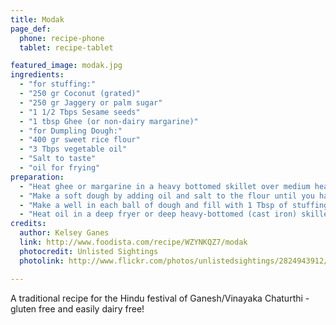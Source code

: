 ```yaml
---
title: Modak
page_def:
  phone: recipe-phone
  tablet: recipe-tablet

featured_image: modak.jpg
ingredients:
  - "for stuffing:"
  - "250 gr Coconut (grated)"
  - "250 gr Jaggery or palm sugar"
  - "1 1/2 Tbps Sesame seeds"
  - "1 tbsp Ghee (or non-dairy margarine)"
  - "for Dumpling Dough:"
  - "400 gr sweet rice flour"
  - "3 Tbps vegetable oil"
  - "Salt to taste"
  - "oil for frying"
preparation:
  - "Heat ghee or margarine in a heavy bottomed skillet over medium heat. Add jaggery or palm sugar, coconut and sesame seeds, stirring constantly until the jaggery or sugar melts and becomes sticky. Set aside and allow filling mixture to cook for 30 minutes."
  - "Make a soft dough by adding oil and salt to the flour until you have a soft, workable ball. Divide the dough into pieces, forming balls 2-3 inches in diameter."
  - "Make a well in each ball of dough and fill with 1 Tbsp of stuffing, pinching the opening shut to form a cone shaped packet. Be sure none of the filling is exposed or it will melt and make a mess while frying or steaming!"
  - "Heat oil in a deep fryer or deep heavy-bottomed (cast iron) skillet. Fry the dumplings until golden brown 3-5 minutes."
credits:
  author: Kelsey Ganes
  link: http://www.foodista.com/recipe/WZYNKQZ7/modak
  photocredit: Unlisted Sightings
  photolink: http://www.flickr.com/photos/unlistedsightings/2824943912/

---
```


A traditional recipe for the Hindu festival of Ganesh/Vinayaka Chaturthi - gluten free and easily dairy free!
